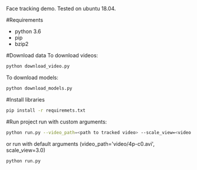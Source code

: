 Face tracking demo.
Tested on ubuntu 18.04.

#Requirements
- python 3.6
- pip
- bzip2

#Download data
To download videos:
```bash
python download_video.py
```

To download models:
```bash
python download_models.py
```

#Install libraries
```bash
pip install -r requiremets.txt
```

#Run project
run with custom arguments:
```bash
python run.py --video_path=<path to tracked video> --scale_view=<video zoom ratio> 
```
or run with default arguments (video_path='video/4p-c0.avi', scale_view=3.0)
```bash
python run.py
```
